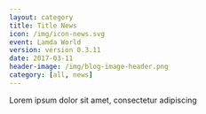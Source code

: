 ```yaml
---
layout: category
title: Title News
icon: /img/icon-news.svg
event: Lamda World
version: version 0.3.11
date: 2017-03-11
header-image: /img/blog-image-header.png
category: [all, news]
---
```


Lorem ipsum dolor sit amet, consectetur adipiscing